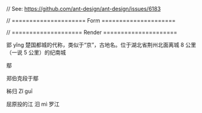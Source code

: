 // See: https://github.com/ant-design/ant-design/issues/6183

// ===================== Form =====================

// ==================== Render =====================

郢 yǐng
楚国都城的代称，类似于“京”，古地名。位于湖北省荆州北面离城 8 公里（一说 5 公里）的纪南城

鄢

郑伯克段于鄢

秭归
Zǐ guī

屈原投的江
汨 mì 罗江
